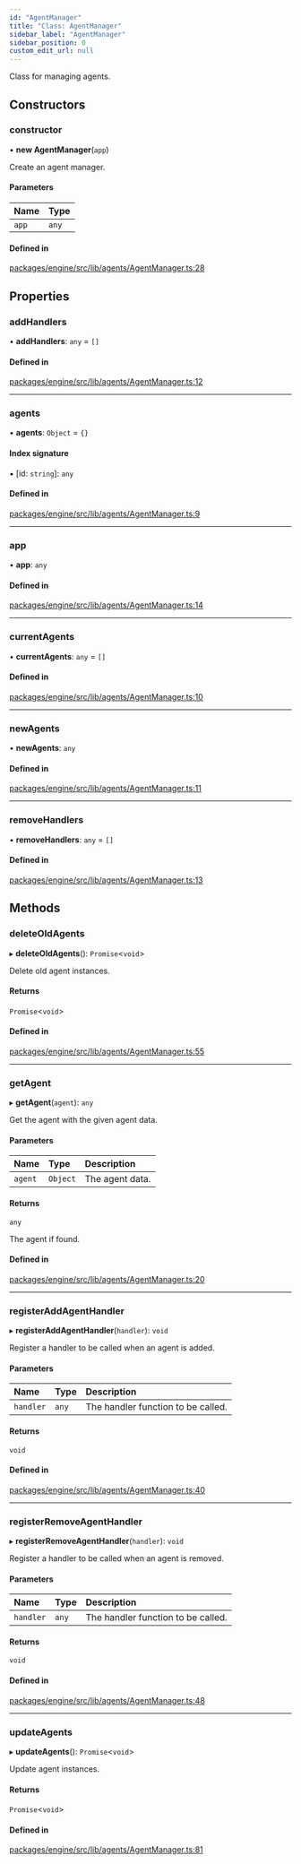 ```yaml
---
id: "AgentManager"
title: "Class: AgentManager"
sidebar_label: "AgentManager"
sidebar_position: 0
custom_edit_url: null
---
```


Class for managing agents.

## Constructors

### constructor

• **new AgentManager**(`app`)

Create an agent manager.

#### Parameters

| Name | Type |
| :------ | :------ |
| `app` | `any` |

#### Defined in

[packages/engine/src/lib/agents/AgentManager.ts:28](https://github.com/Oneirocom/MagickML/blob/563ea9fe/packages/engine/src/lib/agents/AgentManager.ts#L28)

## Properties

### addHandlers

• **addHandlers**: `any` = `[]`

#### Defined in

[packages/engine/src/lib/agents/AgentManager.ts:12](https://github.com/Oneirocom/MagickML/blob/563ea9fe/packages/engine/src/lib/agents/AgentManager.ts#L12)

___

### agents

• **agents**: `Object` = `{}`

#### Index signature

▪ [id: `string`]: `any`

#### Defined in

[packages/engine/src/lib/agents/AgentManager.ts:9](https://github.com/Oneirocom/MagickML/blob/563ea9fe/packages/engine/src/lib/agents/AgentManager.ts#L9)

___

### app

• **app**: `any`

#### Defined in

[packages/engine/src/lib/agents/AgentManager.ts:14](https://github.com/Oneirocom/MagickML/blob/563ea9fe/packages/engine/src/lib/agents/AgentManager.ts#L14)

___

### currentAgents

• **currentAgents**: `any` = `[]`

#### Defined in

[packages/engine/src/lib/agents/AgentManager.ts:10](https://github.com/Oneirocom/MagickML/blob/563ea9fe/packages/engine/src/lib/agents/AgentManager.ts#L10)

___

### newAgents

• **newAgents**: `any`

#### Defined in

[packages/engine/src/lib/agents/AgentManager.ts:11](https://github.com/Oneirocom/MagickML/blob/563ea9fe/packages/engine/src/lib/agents/AgentManager.ts#L11)

___

### removeHandlers

• **removeHandlers**: `any` = `[]`

#### Defined in

[packages/engine/src/lib/agents/AgentManager.ts:13](https://github.com/Oneirocom/MagickML/blob/563ea9fe/packages/engine/src/lib/agents/AgentManager.ts#L13)

## Methods

### deleteOldAgents

▸ **deleteOldAgents**(): `Promise`<`void`\>

Delete old agent instances.

#### Returns

`Promise`<`void`\>

#### Defined in

[packages/engine/src/lib/agents/AgentManager.ts:55](https://github.com/Oneirocom/MagickML/blob/563ea9fe/packages/engine/src/lib/agents/AgentManager.ts#L55)

___

### getAgent

▸ **getAgent**(`agent`): `any`

Get the agent with the given agent data.

#### Parameters

| Name | Type | Description |
| :------ | :------ | :------ |
| `agent` | `Object` | The agent data. |

#### Returns

`any`

The agent if found.

#### Defined in

[packages/engine/src/lib/agents/AgentManager.ts:20](https://github.com/Oneirocom/MagickML/blob/563ea9fe/packages/engine/src/lib/agents/AgentManager.ts#L20)

___

### registerAddAgentHandler

▸ **registerAddAgentHandler**(`handler`): `void`

Register a handler to be called when an agent is added.

#### Parameters

| Name | Type | Description |
| :------ | :------ | :------ |
| `handler` | `any` | The handler function to be called. |

#### Returns

`void`

#### Defined in

[packages/engine/src/lib/agents/AgentManager.ts:40](https://github.com/Oneirocom/MagickML/blob/563ea9fe/packages/engine/src/lib/agents/AgentManager.ts#L40)

___

### registerRemoveAgentHandler

▸ **registerRemoveAgentHandler**(`handler`): `void`

Register a handler to be called when an agent is removed.

#### Parameters

| Name | Type | Description |
| :------ | :------ | :------ |
| `handler` | `any` | The handler function to be called. |

#### Returns

`void`

#### Defined in

[packages/engine/src/lib/agents/AgentManager.ts:48](https://github.com/Oneirocom/MagickML/blob/563ea9fe/packages/engine/src/lib/agents/AgentManager.ts#L48)

___

### updateAgents

▸ **updateAgents**(): `Promise`<`void`\>

Update agent instances.

#### Returns

`Promise`<`void`\>

#### Defined in

[packages/engine/src/lib/agents/AgentManager.ts:81](https://github.com/Oneirocom/MagickML/blob/563ea9fe/packages/engine/src/lib/agents/AgentManager.ts#L81)
